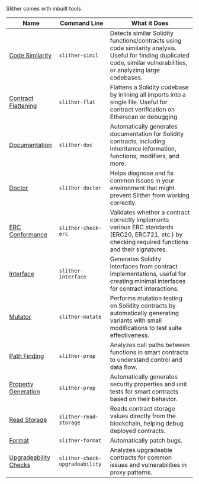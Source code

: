 Slither comes with inbuilt tools

| Name | Command Line | What it Does |
|------|-------------|--------------|
| [Code Similarity](./Code-Similarity-detector.md) | `slither-simil` | Detects similar Solidity functions/contracts using code similarity analysis. Useful for finding duplicated code, similar vulnerabilities, or analyzing large codebases. |
| [Contract Flattening](./Contract-Flattening.md) | `slither-flat` | Flattens a Solidity codebase by inlining all imports into a single file. Useful for contract verification on Etherscan or debugging. |
| [Documentation](./Documentation.md) | `slither-doc` | Automatically generates documentation for Solidity contracts, including inheritance information, functions, modifiers, and more. |
| [Doctor](./Doctor.md) | `slither-doctor` | Helps diagnose and fix common issues in your environment that might prevent Slither from working correctly. |
| [ERC Conformance](./ERC-Conformance.md) | `slither-check-erc` | Validates whether a contract correctly implements various ERC standards (ERC20, ERC721, etc.) by checking required functions and their signatures. |
| [Interface](./Interface.md) | `slither-interface` | Generates Solidity interfaces from contract implementations, useful for creating minimal interfaces for contract interactions. |
| [Mutator](./Mutator.md) | `slither-mutate` | Performs mutation testing on Solidity contracts by automatically generating variants with small modifications to test suite effectiveness. |
| [Path Finding](./Path-Finding-Utility.md) | `slither-prop` | Analyzes call paths between functions in smart contracts to understand control and data flow. |
| [Property Generation](./Property-generation.md) | `slither-prop` | Automatically generates security properties and unit tests for smart contracts based on their behavior. |
| [Read Storage](./ReadStorage.md) | `slither-read-storage` | Reads contract storage values directly from the blockchain, helping debug deployed contracts. |
| [Format](./Slither-format.md) | `slither-format` | Automatically patch bugs. |
| [Upgradeability Checks](./Upgradeability-Checks.md) | `slither-check-upgradeability` | Analyzes upgradeable contracts for common issues and vulnerabilities in proxy patterns. |

